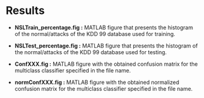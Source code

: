 # Results

- **NSLTrain_percentage.fig :** MATLAB figure that presents the histogram of the normal/attacks of the KDD 99 database used for training. 

- **NSLTest_percentage.fig :** MATLAB figure that presents the histogram of the normal/attacks of the KDD 99 database used for testing. 

- **ConfXXX.fig :** MATLAB figure with the obtained confusion matrix for the multiclass classifier specified in the file name. 

- **normConfXXX.fig :** MATLAB figure with the obtained normalized confusion matrix for the multiclass classifier specified in the file name. 
 
